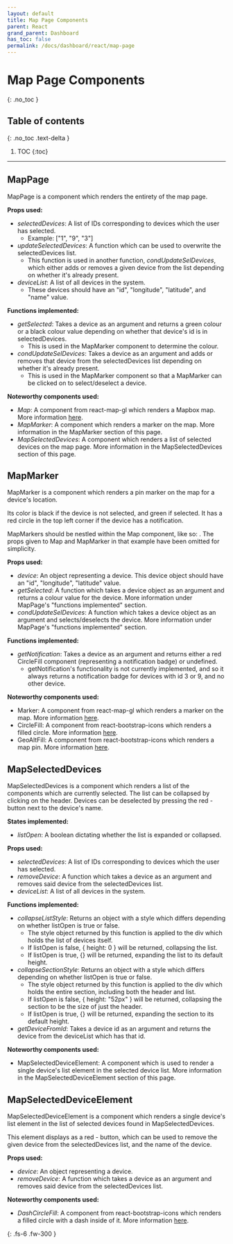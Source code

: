 ```yaml
---  
layout: default  
title: Map Page Components
parent: React  
grand_parent: Dashboard
has_toc: false
permalink: /docs/dashboard/react/map-page
---  
```


# Map Page Components
{: .no_toc }



## Table of contents
{: .no_toc .text-delta }

1. TOC
{:toc}

---

## MapPage

MapPage is a component which renders the entirety of the map page.

**Props used:**
- *selectedDevices*: A list of IDs corresponding to devices which the user has selected.
    - Example: ["1", "9", "3"]
- *updateSelectedDevices*: A function which can be used to overwrite the selectedDevices list.
    - This function is used in another function, *condUpdateSelDevices*, which either adds or removes a given device from the list depending on whether it's already present.
- *deviceList*: A list of all devices in the system.
    - These devices should have an "id", "longitude", "latitude", and "name" value.

**Functions implemented:**
- *getSelected*: Takes a device as an argument and returns a green colour or a black colour value depending on whether that device's id is in selectedDevices.
    - This is used in the MapMarker component to determine the colour.
- *condUpdateSelDevices*: Takes a device as an argument and adds or removes that device from the selectedDevices list depending on whether it's already present.
    - This is used in the MapMarker component so that a MapMarker can be clicked on to select/deselect a device.

**Noteworthy components used:**
- *Map*: A component from react-map-gl which renders a Mapbox map. More information [here](/docs/dashboard/react/react-map-gl#map).
- *MapMarker*: A component which renders a marker on the map. More information in the MapMarker section of this page.
- *MapSelectedDevices*: A component which renders a list of selected devices on the map page. More information in the MapSelectedDevices section of this page.


## MapMarker

MapMarker is a component which renders a pin marker on the map for a device's location. 

Its color is black if the device is not selected, and green if selected. It has a red circle in the top left corner if the device has a notification.

MapMarkers should be nestled within the Map component, like so: <Map><MapMarker /></Map>. The props given to Map and MapMarker in that example have been omitted for simplicity.

**Props used:**
- *device*: An object representing a device. This device object should have an "id", "longitude", "latitude" value.
- *getSelected*: A function which takes a device object as an argument and returns a colour value for the device. More information under MapPage's "functions implemented" section.
- *condUpdateSelDevices*: A function which takes a device object as an argument and selects/deselects the device. More information under MapPage's "functions implemented" section.

**Functions implemented:**
- *getNotification*: Takes a device as an argument and returns either a red CircleFill component (representing a notification badge) or undefined.
    - getNotification's functionality is not currently implemented, and so it always returns a notification badge for devices with id 3 or 9, and no other device.

**Noteworthy components used:**
- Marker: A component from react-map-gl which renders a marker on the map. More information [here](/docs/dashboard/react/react-map-gl#marker).
- CircleFill: A component from react-bootstrap-icons which renders a filled circle. More information [here](/docs/dashboard/react/react-bootstrap-icons).
- GeoAltFill: A component from react-bootstrap-icons which renders a map pin. More information [here](/docs/dashboard/react/react-bootstrap-icons).


## MapSelectedDevices

MapSelectedDevices is a component which renders a list of the components which are currently selected. The list can be collapsed by clicking on the header. Devices can be deselected by pressing the red - button next to the device's name.

**States implemented:**
- *listOpen*: A boolean dictating whether the list is expanded or collapsed.

**Props used:**
- *selectedDevices*: A list of IDs corresponding to devices which the user has selected.
- *removeDevice*: A function which takes a device as an argument and removes said device from the selectedDevices list.
- *deviceList*: A list of all devices in the system.

**Functions implemented:**
- *collapseListStyle*: Returns an object with a style which differs depending on whether listOpen is true or false.
    - The style object returned by this function is applied to the div which holds the list of devices itself.
    - If listOpen is false, { height: 0 } will be returned, collapsing the list.
    - If listOpen is true, {} will be returned, expanding the list to its default height.
- *collapseSectionStyle*: Returns an object with a style which differs depending on whether listOpen is true or false.
    - The style object returned by this function is applied to the div which holds the entire section, including both the header and list.
    - If listOpen is false, { height: "52px" } will be returned, collapsing the section to be the size of just the header.
    - If listOpen is true, {} will be returned, expanding the section to its default height.
- *getDeviceFromId*: Takes a device id as an argument and returns the device from the deviceList which has that id.

**Noteworthy components used:**
- MapSelectedDeviceElement: A component which is used to render a single device's list element in the selected device list. More information in the MapSelectedDeviceElement section of this page.


## MapSelectedDeviceElement

MapSelectedDeviceElement is a component which renders a single device's list element in the list of selected devices found in MapSelectedDevices.

This element displays as a red - button, which can be used to remove the given device from the selectedDevices list, and the name of the device.

**Props used:**
- *device*: An object representing a device.
- *removeDevice*: A function which takes a device as an argument and removes said device from the selectedDevices list.

**Noteworthy components used:**
- *DashCircleFill*: A component from react-bootstrap-icons which renders a filled circle with a dash inside of it. More information [here](/docs/dashboard/react/react-bootstrap-icons).

{: .fs-6 .fw-300 }